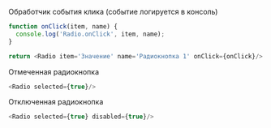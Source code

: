 Обработчик события клика (событие логируется в консоль)
```js
function onClick(item, name) {
  console.log('Radio.onClick', item, name);
}

return <Radio item='Значение' name='Радиокнопка 1' onClick={onClick}/>
```

Отмеченная радиокнопка
```js
<Radio selected={true}/>
```

Отключенная радиокнопка
```js
<Radio selected={true} disabled={true}/>
```